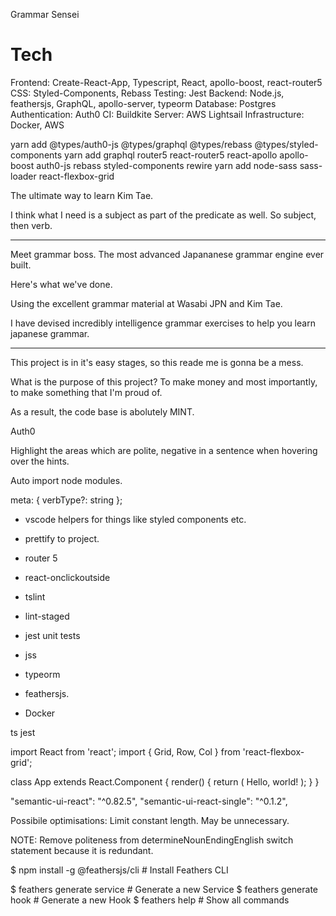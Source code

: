 Grammar Sensei

# Tech

Frontend: Create-React-App, Typescript, React, apollo-boost, react-router5
CSS: Styled-Components, Rebass 
Testing: Jest 
Backend: Node.js, feathersjs, GraphQL, apollo-server, typeorm
Database: Postgres
Authentication: Auth0
CI: Buildkite
Server: AWS Lightsail 
Infrastructure: Docker, AWS

yarn add @types/auth0-js @types/graphql @types/rebass @types/styled-components
yarn add graphql router5 react-router5 react-apollo apollo-boost auth0-js rebass styled-components rewire
yarn add node-sass sass-loader react-flexbox-grid




The ultimate way to learn Kim Tae. 

I think what I need is a subject as part of the predicate as well. So subject, then verb. 

----------
Meet grammar boss.
The most advanced Japananese grammar engine ever built. 

Here's what we've done. 

Using the excellent grammar material at Wasabi JPN and Kim Tae.

I have devised incredibly intelligence grammar exercises to help you learn japanese grammar. 

----------

This project is in it's easy stages, so this reade me is gonna be a mess.

What is the purpose of this project?
To make money and most importantly, to make something that I'm proud of. 

As a result, the code base is abolutely MINT. 

Auth0

Highlight the areas which are polite, negative in a sentence when hovering over the hints. 

Auto import node modules.

meta: {
  verbType?: string 
};

- vscode helpers for things like styled components etc.

- prettify to project. 
- router 5

- react-onclickoutside
- tslint 
- lint-staged
- jest unit tests
- jss
- typeorm
- feathersjs. 
- Docker 

ts jest

import React from 'react';
import { Grid, Row, Col } from 'react-flexbox-grid';

class App extends React.Component {
  render() {
    return (
      <Grid fluid>
        <Row>
          <Col xs={6} md={3}>
            Hello, world!
          </Col>
        </Row>
      </Grid>
    );
  }
}


"semantic-ui-react": "^0.82.5",
"semantic-ui-react-single": "^0.1.2",


Possibile optimisations: Limit constant length. May be unnecessary. 


NOTE: Remove politeness from determineNounEndingEnglish switch statement because it is redundant.





$ npm install -g @feathersjs/cli          # Install Feathers CLI

$ feathers generate service               # Generate a new Service
$ feathers generate hook                  # Generate a new Hook
$ feathers help                           # Show all commands
```